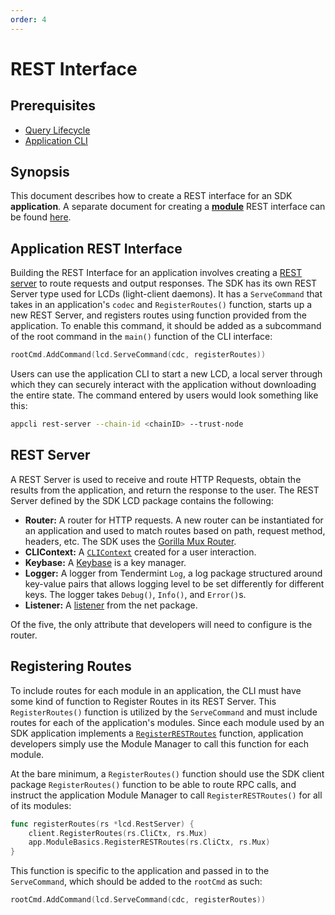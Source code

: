 ```yaml
---
order: 4
---
```


# REST Interface

## Prerequisites

* [Query Lifecycle](./query-lifecycle.md)
* [Application CLI](./cli.md)

## Synopsis

This document describes how to create a REST interface for an SDK **application**. A separate document for creating a [**module**](../building-modules/intro.md) REST interface can be found [here](#../module-interfaces.md#rest).

## Application REST Interface

Building the REST Interface for an application involves creating a [REST server](./rest.md#rest-server) to route requests and output responses. The SDK has its own REST Server type used for LCDs (light-client daemons). It has a `ServeCommand` that takes in an application's `codec` and `RegisterRoutes()` function, starts up a new REST Server, and registers routes using function provided from the application. To enable this command, it should be added as a subcommand of the root command in the `main()` function of the CLI interface:

```go
rootCmd.AddCommand(lcd.ServeCommand(cdc, registerRoutes))
```

Users can use the application CLI to start a new LCD, a local server through which they can securely interact with the application without downloading the entire state. The command entered by users would look something like this:

```bash
appcli rest-server --chain-id <chainID> --trust-node
```


## REST Server

A REST Server is used to receive and route HTTP Requests, obtain the results from the application, and return the response to the user. The REST Server defined by the SDK LCD package contains the following:

* **Router:** A router for HTTP requests. A new router can be instantiated for an application and used to match routes based on path, request method, headers, etc. The SDK uses the [Gorilla Mux Router](https://github.com/gorilla/mux).
* **CLIContext:** A [`CLIContext`](./query-lifecycle.md#clicontext) created for a user interaction.
* **Keybase:** A [Keybase](../basics/accounts.md#keybase) is a key manager.
* **Logger:** A logger from Tendermint `Log`, a log package structured around key-value pairs that allows logging level to be set differently for different keys. The logger takes `Debug()`, `Info()`, and `Error()`s.
* **Listener:** A [listener](https://golang.org/pkg/net/#Listener) from the net package.

Of the five, the only attribute that developers will need to configure is the router.

## Registering Routes

To include routes for each module in an application, the CLI must have some kind of function to Register Routes in its REST Server. This `RegisterRoutes()` function is utilized by the `ServeCommand` and must include routes for each of the application's modules. Since each module used by an SDK application implements a [`RegisterRESTRoutes`](../building-modules/module-interfaces.md#rest) function, application developers simply use the Module Manager to call this function for each module.

At the bare minimum, a `RegisterRoutes()` function should use the SDK client package `RegisterRoutes()` function to be able to route RPC calls, and instruct the application Module Manager to call `RegisterRESTRoutes()` for all of its modules:

```go
func registerRoutes(rs *lcd.RestServer) {
	client.RegisterRoutes(rs.CliCtx, rs.Mux)
	app.ModuleBasics.RegisterRESTRoutes(rs.CliCtx, rs.Mux)
}
```

This function is specific to the application and passed in to the `ServeCommand`, which should be added to the `rootCmd` as such:

```go
rootCmd.AddCommand(lcd.ServeCommand(cdc, registerRoutes))
```
